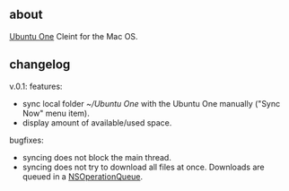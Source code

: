 about
--------
[Ubuntu One](http://one.ubuntu.com/) Cleint for the Mac OS.

changelog
--------
v.0.1:
features:
- sync local folder _~/Ubuntu One_ with the Ubuntu One manually ("Sync Now" menu item).
- display amount of available/used space.

bugfixes:
- syncing does not block the main thread.
- syncing does not try to download all files at once. Downloads are queued in a [NSOperationQueue](http://developer.apple.com/library/mac/#documentation/Cocoa/Reference/NSOperationQueue_class/Reference/Reference.html).
